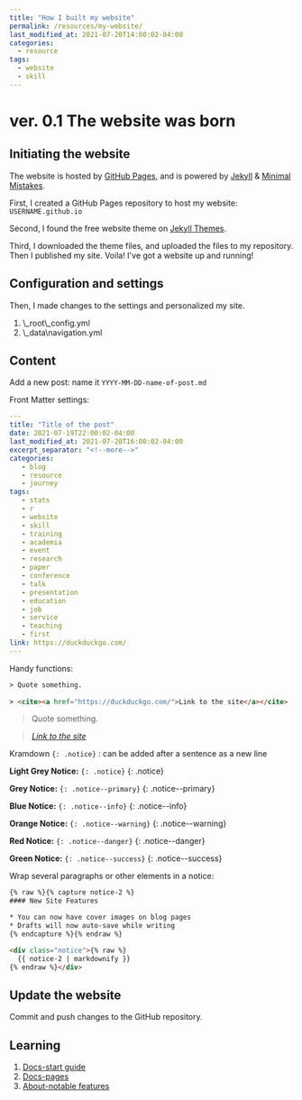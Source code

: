 ```yaml
---
title: "How I built my website"
permalink: /resources/my-website/
last_modified_at: 2021-07-20T14:00:02-04:00
categories:
  - resource
tags:
  - website
  - skill
---
```


# ver. 0.1 The website was born

## Initiating the website
The website is hosted by [GitHub Pages][github-pages], and is powered by [Jekyll][jekyll] & [Minimal Mistakes][minimal-mistakes].

[github-pages]: https://pages.github.com/
[jekyll]: https://jekyllrb.com/
[minimal-mistakes]: https://mademistakes.com/work/minimal-mistakes-jekyll-theme/

First, I created a GitHub Pages repository to host my website: `USERNAME.github.io`

Second, I found the free website theme on [Jekyll Themes](https://jekyllthemes.io/).

Third, I downloaded the theme files, and uploaded the files to my repository. Then I published my site. Voila! I've got a website up and running!

## Configuration and settings
Then, I made changes to the settings and personalized my site.

1. \\_root\\_config.yml
2. \\_data\\navigation.yml

## Content
Add a new post: 
name it `YYYY-MM-DD-name-of-post.md`

Front Matter settings:
```yaml
---
title: "Title of the post"
date: 2021-07-19T22:00:02-04:00
last_modified_at: 2021-07-20T16:00:02-04:00
excerpt_separator: "<!--more-->"
categories:
   - blog
   - resource
   - journey
tags:
   - stats
   - r
   - website
   - skill
   - training
   - academia
   - event
   - research
   - paper
   - conference
   - talk
   - presentation
   - education
   - job
   - service
   - teaching
   - first
link: https://duckduckgo.com/
---

```

Handy functions:
```html
> Quote something.
  
> <cite><a href="https://duckduckgo.com/">Link to the site</a></cite>
```

> Quote something.
  
> <cite><a href="https://duckduckgo.com/">Link to the site</a></cite>


Kramdown `{: .notice}` : can be added after a sentence as a new line

**Light Grey Notice:** `{: .notice}`
{: .notice}

**Grey Notice:** `{: .notice--primary}`
{: .notice--primary}

**Blue Notice:** `{: .notice--info}`
{: .notice--info}

**Orange Notice:** `{: .notice--warning}`
{: .notice--warning}

**Red Notice:** `{: .notice--danger}`
{: .notice--danger}

**Green Notice:** `{: .notice--success}`
{: .notice--success}

Wrap several paragraphs or other elements in a notice:

```html
{% raw %}{% capture notice-2 %}
#### New Site Features

* You can now have cover images on blog pages
* Drafts will now auto-save while writing
{% endcapture %}{% endraw %}

<div class="notice">{% raw %}
  {{ notice-2 | markdownify }}
{% endraw %}</div>
```
## Update the website
Commit and push changes to the GitHub repository.

## Learning
1. [Docs-start guide](https://mmistakes.github.io/minimal-mistakes/docs/quick-start-guide/)
2. [Docs-pages](https://mmistakes.github.io/minimal-mistakes/docs/pages/)
3. [About-notable features](https://mmistakes.github.io/minimal-mistakes/about/#notable-features)
